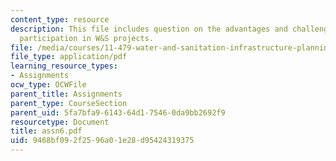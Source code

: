 ```yaml
---
content_type: resource
description: This file includes question on the advantages and challenges of community
  participation in W&S projects.
file: /media/courses/11-479-water-and-sanitation-infrastructure-planning-in-developing-countries-spring-2005/9468bf092f2596a01e28d95424319375_assn6.pdf
file_type: application/pdf
learning_resource_types:
- Assignments
ocw_type: OCWFile
parent_title: Assignments
parent_type: CourseSection
parent_uid: 5fa7bfa9-6143-64d1-7546-0da9bb2692f9
resourcetype: Document
title: assn6.pdf
uid: 9468bf09-2f25-96a0-1e28-d95424319375
---
```

